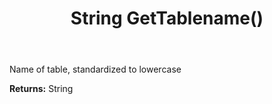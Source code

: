 ﻿---
uid: crmscript_ref_NSChangedDataItem_GetTablename
title: String GetTablename()
intellisense: NSChangedDataItem.GetTablename
keywords: NSChangedDataItem, GetTablename
so.topic: reference
---

Name of table, standardized to lowercase

**Returns:** String


